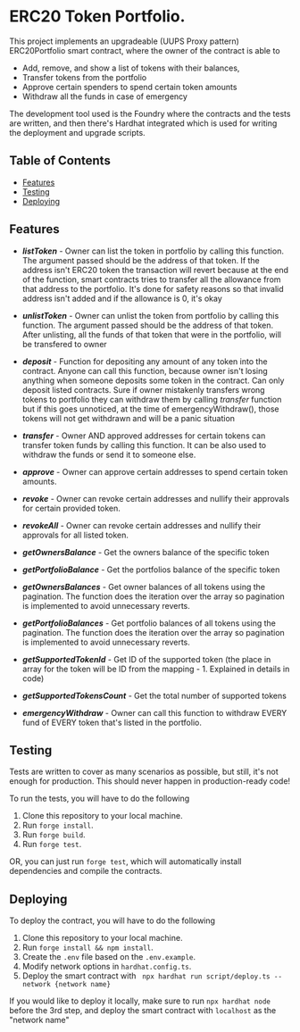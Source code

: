 # ERC20 Token Portfolio.

This project implements an upgradeable (UUPS Proxy pattern) ERC20Portfolio smart contract, where the owner of the contract is able to

- Add, remove, and show a list of tokens with their balances,
- Transfer tokens from the portfolio
- Approve certain spenders to spend certain token amounts
- Withdraw all the funds in case of emergency

The development tool used is the Foundry where the contracts and the tests are written, and then there's Hardhat integrated which is used for writing the deployment and upgrade scripts.

## Table of Contents

- [Features](#features)
- [Testing](#testing)
- [Deploying](#deploying)

## Features

- **_listToken_** - Owner can list the token in portfolio by calling this function. The argument passed should be the address of that token. If the address isn't ERC20 token the transaction will revert because at the end of the function, smart contracts tries to transfer all the allowance from that address to the portfolio. It's done for safety reasons so that invalid address isn't added and if the allowance is 0, it's okay

- **_unlistToken_** - Owner can unlist the token from portfolio by calling this function. The argument passed should be the address of that token. After unlisting, all the funds of that token that were in the portfolio, will be transfered to owner

- **_deposit_** - Function for depositing any amount of any token into the contract. Anyone can call this function, because owner isn't losing anything when someone deposits some token in the contract. Can only deposit listed contracts. Sure if owner mistakenly transfers wrong tokens to portfolio they can withdraw them by calling _transfer_ function but if this goes unnoticed, at the time of emergencyWithdraw(), those tokens will not get withdrawn and will be a panic situation

- **_transfer_** - Owner AND approved addresses for certain tokens can transfer token funds by calling this function. It can be also used to withdraw the funds or send it to someone else.

- **_approve_** - Owner can approve certain addresses to spend certain token amounts.

- **_revoke_** - Owner can revoke certain addresses and nullify their approvals for certain provided token.

- **_revokeAll_** - Owner can revoke certain addresses and nullify their approvals for all listed token.

- **_getOwnersBalance_** - Get the owners balance of the specific token

- **_getPortfolioBalance_** - Get the portfolios balance of the specific token

- **_getOwnersBalances_** - Get owner balances of all tokens using the pagination. The function does the iteration over the array so pagination is implemented to avoid unnecessary reverts.

- **_getPortfolioBalances_** - Get portfolio balances of all tokens using the pagination. The function does the iteration over the array so pagination is implemented to avoid unnecessary reverts.

- **_getSupportedTokenId_** - Get ID of the supported token (the place in array for the token will be ID from the mapping - 1. Explained in details in code)

- **_getSupportedTokensCount_** - Get the total number of supported tokens

- **_emergencyWithdraw_** - Owner can call this function to withdraw EVERY fund of EVERY token that's listed in the portfolio.

## Testing

Tests are written to cover as many scenarios as possible, but still, it's not enough for production. This should never happen in production-ready code!

To run the tests, you will have to do the following

1. Clone this repository to your local machine.
2. Run `forge install`.
3. Run `forge build`.
4. Run `forge test`.

OR, you can just run `forge test`, which will automatically install dependencies and compile the contracts.

## Deploying

To deploy the contract, you will have to do the following

1. Clone this repository to your local machine.
2. Run `forge install && npm install`.
3. Create the `.env` file based on the `.env.example`.
4. Modify network options in `hardhat.config.ts`.
5. Deploy the smart contract with ` npx hardhat run script/deploy.ts --network {network name}`

If you would like to deploy it locally, make sure to run `npx hardhat node` before the 3rd step, and deploy the smart contract with `localhost` as the "network name"
